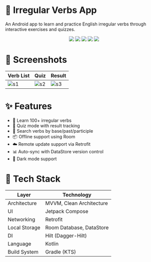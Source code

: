 # 📱 Irregular Verbs App

An Android app to learn and practice English irregular verbs through interactive exercises and quizzes.

<p align="center">
  <img src="https://img.shields.io/badge/MVVM-architecture-blue?style=flat-square" />
  <img src="https://img.shields.io/badge/Jetpack%20Compose-UI-green?style=flat-square" />
  <img src="https://img.shields.io/badge/Room-DB-yellow?style=flat-square" />
  <img src="https://img.shields.io/badge/Hilt-DI-red?style=flat-square" />
  <img src="https://img.shields.io/badge/Retrofit-HTTP-blue?style=flat-square" />
</p>

# 📸 Screenshots

| Verb List | Quiz | Result |
|-----------|------|--------|
| ![s1](screenshots/screen1.png) | ![s2](screenshots/screen2.png) | ![s3](screenshots/screen3.png) |


# ✨ Features

- 🧠 Learn 100+ irregular verbs
- 📝 Quiz mode with result tracking
- 🔎 Search verbs by base/past/participle
- 📦 Offline support using Room
- ☁️ Remote update support via Retrofit
- 📊 Auto-sync with DataStore version control
- 🌙 Dark mode support


# 🔧 Tech Stack

| Layer          | Technology                         |
|----------------|-------------------------------------|
| Architecture   | MVVM, Clean Architecture            |
| UI             | Jetpack Compose                     |
| Networking     | Retrofit                            |
| Local Storage  | Room Database, DataStore            |
| DI             | Hilt (Dagger-Hilt)                  |
| Language       | Kotlin                              |
| Build System   | Gradle (KTS)                        |
